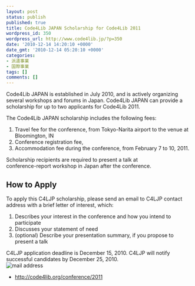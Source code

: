 ```yaml
---
layout: post
status: publish
published: true
title: Code4Lib JAPAN Scholarship for Code4Lib 2011
wordpress_id: 350
wordpress_url: http://www.code4lib.jp/?p=350
date: '2010-12-14 14:20:10 +0000'
date_gmt: '2010-12-14 05:20:10 +0000'
categories:
- 派遣事業
- 国際事業
tags: []
comments: []
---
```

<p>Code4Lib JAPAN is established in July 2010, and is actively organizing several workshops and forums in Japan. Code4Lib JAPAN can provide a scholarship for up to two applicants for Code4Lib 2011.</p>
<p>The Code4Lib JAPAN scholarship includes the following fees:</p>
<ol>
<li> Travel fee for the conference, from Tokyo-Narita airport to the venue at Bloomington, IN</li>
<li> Conference registration fee,</li>
<li> Accommodation fee during the conference, from February 7 to 10, 2011.</li>
</ol>
<p>Scholarship recipients are required to present a talk at<br />
conference-report workshop in Japan after the conference.</p>
<h2>How to Apply</h2>
<p>To apply this C4LJP scholarship, please send an email to C4LJP contact address with a brief letter of interest, which:</p>
<ol>
<li> Describes your interest in the conference and how you intend to participate</li>
<li>Discusses your statement of need</li>
<li>(optional) Describe your presentation summary, if you propose to present a talk</li>
</ol>
<p>C4LJP application deadline is December 15, 2010. C4LJP will notify successful candidates by December 25, 2010.<br />
<img src="http://code4libjp.sakura.ne.jp/www.code4lib.jp/wp-content/uploads/2010/11/info_code4lib_mail2.gif" alt="mail address" /></p>
<ul>
<li><a href="http://code4lib.org/conference/2011">http://code4lib.org/conference/2011</a></li>
</ul>
